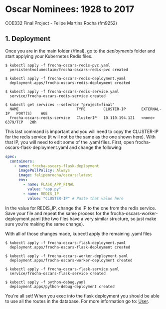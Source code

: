 # Oscar Nominees: 1928 to 2017
COE332 Final Project -  Felipe Martins Rocha (fm9252)
## 1. Deployment

Once you are in the main folder (/final), go to the *deployments* folder and start applying your Kubernetes Redis files.

```console
$ kubectl apply -f frocha-oscars-redis-pvc.yaml
  persistentvolumeclaim/frocha-oscars-redis-pvc created

$ kubectl apply -f frocha-oscars-redis-deployment.yaml
  deployment.apps/frocha-oscars-redis-deployment created

$ kubectl apply -f frocha-oscars-redis-service.yaml
  service/frocha-oscars-redis-service created

$ kubectl get services --selector "project=final"
  NAME                          TYPE        CLUSTER-IP       EXTERNAL-IP   PORT(S)    AGE
  frocha-oscars-redis-service   ClusterIP   10.110.194.121   <none>        6379/TCP   20h
```
This last command is important and you will need to copy the CLUSTER-IP for the redis service (it will not be the same as the one shown here). With that IP, you will need to edit some of the .yaml files. First, open frocha-oscars-flask-deployment.yaml and change the following:
```yaml
spec:
  containers:
    - name: frocha-oscars-flask-deployment
      imagePullPolicy: Always
      image: felipemrocha/oscars:latest
      env:
        - name: FLASK_APP_FINAL
          value: "app.py"
        - name: REDIS_IP
          value: "CLUSTER-IP" # Paste that value here
```
In the value for REDIS_IP, change the IP to the one from the redis service. Save your file and repeat the same process for the frocha-oscars-worker-deployment.yaml (the two files have a very similar structure, so just make sure you're making the same change).

With all of those changes made, kubectl apply the remaining .yaml files

```console
$ kubectl apply -f frocha-oscars-flask-deployment.yaml
  deployment.apps/frocha-oscars-flask-deployment created

$ kubectl apply -f frocha-oscars-worker-deployment.yaml
  deployment.apps/frocha-oscars-worker-deployment created

$ kubectl apply -f frocha-oscars-flask-service.yaml 
  service/frocha-oscars-flask-service created

$ kubectl apply -f python-debug.yaml
  deployment.apps/python-debug-deployment created
```

You're all set! When you exec into the flask deployment you should be able to use all the routes in the database. For more information go to: [User](https://github.com/felipemrocha/COE-322-fm9252/blob/main/final/documentation/user.md).




